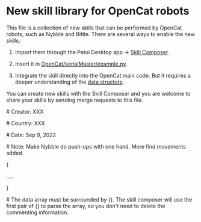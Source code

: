 # New skill library for OpenCat robots

This file is a collection of new skills that can be performed by OpenCat robots, such as Nybble and Bittle. There are several ways to enable the new skills:

1. Import them through the Petoi Desktop app -> [Skill Composer](https://docs.petoi.com/desktop-app/skill-composer). 
2. Insert it in [OpenCat/serialMaster/example.py](https://docs.petoi.com/api/serialmaster-user-guide#method-2-run-the-custom-scheduler-example.py).

3. Integrate the skill directly into the OpenCat main code. But it requires a deeper understanding of the [data structure](https://bittle.petoi.com/11-tutorial-on-creating-new-skills). 

You can create new skills with the Skill Composer and you are welcome to share your skills by sending merge requests to this file. 

\# Creator: XXX

\# Country: XXX

\# Date: Sep 9, 2022

\# Note: Make Nybble do push-ups with one hand. More find movements added.

{

.....

}

\# The data array must be surrounded by {}. The skill composer will use the first pair of {} to parse the array, so you don't need to delete the commenting information. 

